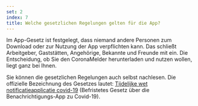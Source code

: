 ```yaml
---
set: 2
index: 7
title: Welche gesetzlichen Regelungen gelten für die App?
---
```

Im App-Gesetz ist festgelegt, dass niemand andere Personen zum Download oder zur Nutzung der App verpflichten kann. Das schließt Arbeitgeber, Gaststätten, Angehörige, Bekannte und Freunde mit ein. Die Entscheidung, ob Sie den CoronaMelder herunterladen und nutzen wollen, liegt ganz bei Ihnen.

Sie können die gesetzlichen Regelungen auch selbst nachlesen. Die offizielle Bezeichnung des Gesetzes lautet: [Tijdelijke wet notificatieapplicatie covid-19](https://wetten.overheid.nl/jci1.3:c:BWBR0044194&z=2020-10-10&g=2020-10-10) (Befristetes Gesetz über die Benachrichtigungs-App zu Covid-19).

